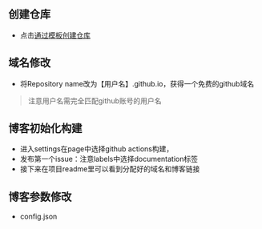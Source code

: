 ## 创建仓库
+ 点击[通过模板创建仓库](https://github.com/new?template_name=Gmeek-template&template_owner=Meekdai)
## 域名修改
+ 将Repository name改为【用户名】.github.io，获得一个免费的github域名

> 注意用户名需完全匹配github账号的用户名

## 博客初始化构建
+ 进入settings在page中选择github actions构建，
+ 发布第一个issue：注意labels中选择documentation标签
+ 接下来在项目readme里可以看到分配好的域名和博客链接
## 博客参数修改
+ config.json